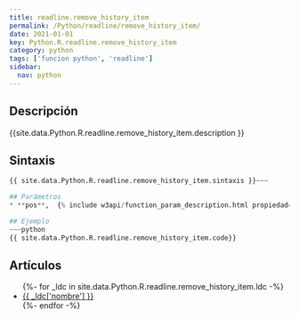 ```yaml
---
title: readline.remove_history_item
permalink: /Python/readline/remove_history_item/
date: 2021-01-01
key: Python.R.readline.remove_history_item
category: python
tags: ['funcion python', 'readline']
sidebar: 
  nav: python
---
```


## Descripción
{{site.data.Python.R.readline.remove_history_item.description }}

## Sintaxis
~~~python
{{ site.data.Python.R.readline.remove_history_item.sintaxis }}~~~

## Parámetros
* **pos**,  {% include w3api/function_param_description.html propiedad=site.data.Python.R.readline.remove_history_item valor="pos" %}

## Ejemplo
~~~python
{{ site.data.Python.R.readline.remove_history_item.code}}
~~~

## Artículos
<ul>
{%- for _ldc in site.data.Python.R.readline.remove_history_item.ldc -%}
   <li>
       <a href="{{_ldc['url'] }}">{{ _ldc['nombre'] }}</a>
   </li>
{%- endfor -%}
</ul>
